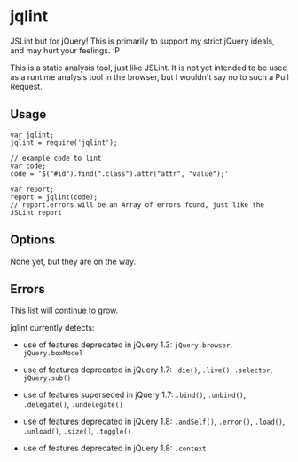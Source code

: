 # jqlint

JSLint but for jQuery! This is primarily to support my strict jQuery ideals, and
may hurt your feelings. :P

This is a static analysis tool, just like JSLint. It is not yet intended to be
used as a runtime analysis tool in the browser, but I wouldn't say no to such a
Pull Request.

## Usage

```
var jqlint;
jqlint = require('jqlint');

// example code to lint
var code;
code = '$("#id").find(".class").attr("attr", "value");'

var report;
report = jqlint(code);
// report.errors will be an Array of errors found, just like the JSLint report
```

## Options

None yet, but they are on the way.

## Errors

This list will continue to grow.

jqlint currently detects:

- use of features deprecated in jQuery 1.3: `jQuery.browser`, `jQuery.boxModel`

- use of features deprecated in jQuery 1.7: `.die()`, `.live()`, `.selector`,
    `jQuery.sub()`

- use of features superseded in jQuery 1.7: `.bind()`, `.unbind()`,
    `.delegate()`, `.undelegate()`

- use of features deprecated in jQuery 1.8: `.andSelf()`, `.error()`, `.load()`,
    `.unload()`, `.size()`, `.toggle()`

- use of features deprecated in jQuery 1.8: `.context`
